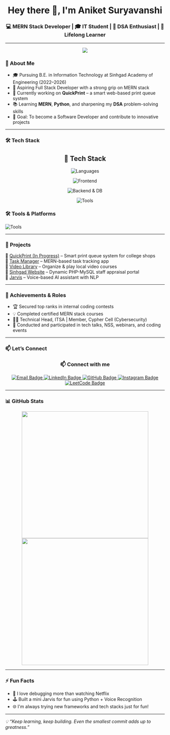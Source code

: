 <h1 align="center">Hey there 👋, I'm Aniket Suryavanshi</h1>
<h3 align="center">💻 MERN Stack Developer | 🎓 IT Student | 🧠 DSA Enthusiast | 🚀 Lifelong Learner</h3>

---

<p align="center">
  <img src="https://readme-typing-svg.herokuapp.com/?lines=Hey+There!+I'm+Aniket+Suryavanshi;MERN+Stack+Developer;Loves+DSA+and+Web+Tech&color=fff&center=true&size=22" />
</p>

### 🌟 About Me

- 🎓 Pursuing B.E. in Information Technology at Sinhgad Academy of Engineering (2022–2026)
- 💼 Aspiring Full Stack Developer with a strong grip on MERN stack
- 🚧 Currently working on **QuickPrint** – a smart web-based print queue system
- 📚 Learning **MERN**, **Python**, and sharpening my **DSA** problem-solving skills
- 🎯 Goal: To become a Software Developer and contribute to innovative projects

---

### 🛠️ Tech Stack
<h2 align="center">🚀 Tech Stack</h2>

<p align="center">
  <img src="https://skillicons.dev/icons?i=java,python,cpp,js" alt="Languages" />
</p>

<p align="center">
  <img src="https://skillicons.dev/icons?i=html,css,react,tailwind,gsap" alt="Frontend" />
</p>

<p align="center">
  <img src="https://skillicons.dev/icons?i=nodejs,express,mongodb,mysql" alt="Backend & DB" />
</p>

<p align="center">
  <img src="https://skillicons.dev/icons?i=git,github,postman,vscode,linux" alt="Tools" />
</p>

<h3>🛠️ Tools & Platforms</h3>
<p>
  <img src="https://skillicons.dev/icons?i=git,github,postman,vscode,linux" alt="Tools" />
</p>

---

### 🚀 Projects

🔹 [QuickPrint (In Progress)](https://github.com/AniketS2304) – Smart print queue system for college shops  
🔹 [Task Manager](https://github.com/AniketS2304/Task-managment-project.git) – MERN-based task tracking app  
🔹 [Video Library](https://github.com/AniketS2304/video-library-app.git) – Organize & play local video courses  
🔹 [Sinhgad Website](https://github.com/AniketS2304/Sinhgad-Website.git) – Dynamic PHP-MySQL staff appraisal portal  
🔹 [Jarvis](https://github.com/AniketS2304/Jarvis_with_Python.git) – Voice-based AI assistant with NLP  

---

### 🏅 Achievements & Roles

- 🏆 Secured top ranks in internal coding contests  
- 💡 Completed certified MERN stack courses  
- 👨‍💻 Technical Head, ITSA | Member, Cypher Cell (Cybersecurity)  
- 🎤 Conducted and participated in tech talks, NSS, webinars, and coding events  

---

### 📫 Let’s Connect

<h3 align="center">📫 Connect with me</h3>

<p align="center">
  <a href="mailto:official.aniketsuryavanshi2304@gmail.com" target="_blank">
    <img src="https://img.shields.io/badge/Gmail-D14836?style=for-the-badge&logo=gmail&logoColor=white" alt="Email Badge"/>
  </a>
  <a href="https://www.linkedin.com/in/aniket-suryavanshi-8aab85235/" target="_blank">
    <img src="https://img.shields.io/badge/LinkedIn-0077B5?style=for-the-badge&logo=linkedin&logoColor=white" alt="LinkedIn Badge"/>
  </a>
  <a href="https://github.com/AniketS2304" target="_blank">
    <img src="https://img.shields.io/badge/GitHub-000000?style=for-the-badge&logo=github&logoColor=white" alt="GitHub Badge"/>
  </a>
  <a href="https://www.instagram.com/theaniketsuryavanshi/" target="_blank">
    <img src="https://img.shields.io/badge/Instagram-E4405F?style=for-the-badge&logo=instagram&logoColor=white" alt="Instagram Badge"/>
  </a>
  <a href="https://leetcode.com/u/aniket_suryavanshi2304/" target="_blank">
    <img src="https://img.shields.io/badge/LeetCode-FFA116?style=for-the-badge&logo=leetcode&logoColor=black" alt="LeetCode Badge"/>
  </a>
</p>

---

### 📊 GitHub Stats

<p align="center">
  <img src="https://github-readme-stats.vercel.app/api?username=AniketS2304&show_icons=true&theme=radical" width="400"/>
  <img src="https://streak-stats.demolab.com?user=AniketS2304&theme=radical" width="400"/>
</p>

---

### ⚡ Fun Facts

- 🧠 I love debugging more than watching Netflix
- 🕹️ Built a mini Jarvis for fun using Python + Voice Recognition
- 🌐 I'm always trying new frameworks and tech stacks just for fun!

---

_💡 “Keep learning, keep building. Even the smallest commit adds up to greatness.”_


